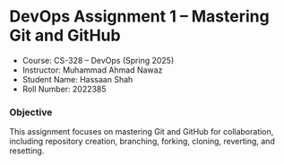 # DevOps Assignment 1 – Mastering Git and GitHub

- Course: CS-328 – DevOps (Spring 2025)
- Instructor: Muhammad Ahmad Nawaz
- Student Name: Hassaan Shah
- Roll Number: 2022385

### Objective

This assignment focuses on mastering Git and GitHub for collaboration, including repository creation, branching, forking, cloning, reverting, and resetting.
